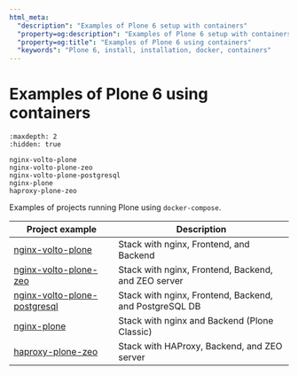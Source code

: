 ```yaml
---
html_meta:
  "description": "Examples of Plone 6 setup with containers"
  "property=og:description": "Examples of Plone 6 setup with containers"
  "property=og:title": "Examples of Plone 6 using containers"
  "keywords": "Plone 6, install, installation, docker, containers"
---
```


# Examples of Plone 6 using containers

```{toctree}
:maxdepth: 2
:hidden: true

nginx-volto-plone
nginx-volto-plone-zeo
nginx-volto-plone-postgresql
nginx-plone
haproxy-plone-zeo
```

Examples of projects running Plone using `docker-compose`.

| Project example | Description |
| --- | --- |
| [nginx-volto-plone](nginx-volto-plone) | Stack with nginx, Frontend, and Backend |
| [nginx-volto-plone-zeo](nginx-volto-plone-zeo) | Stack with nginx, Frontend, Backend, and ZEO server |
| [nginx-volto-plone-postgresql](nginx-volto-plone-postgresql) | Stack with nginx, Frontend, Backend, and PostgreSQL DB |
| [nginx-plone](nginx-plone) | Stack with nginx and Backend (Plone Classic) |
| [haproxy-plone-zeo](haproxy-plone-zeo) | Stack with HAProxy, Backend, and ZEO server |
